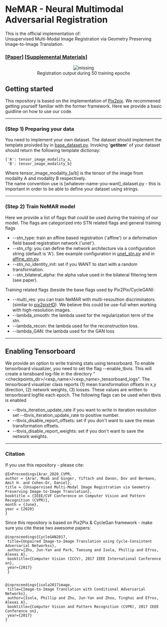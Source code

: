 # NeMAR - Neural Multimodal Adversarial Registration
This is the official implementation of:<br>
Unsupervised Multi-Modal Image Registration via Geometry Preserving Image-to-Image Translation.
### [\[Paper\]](http://openaccess.thecvf.com/content_CVPR_2020/papers/Arar_Unsupervised_Multi-Modal_Image_Registration_via_Geometry_Preserving_Image-to-Image_Translation_CVPR_2020_paper.pdf)   [\[Supplemental Materials\]](http://openaccess.thecvf.com/content_CVPR_2020/supplemental/Arar_Unsupervised_Multi-Modal_Image_CVPR_2020_supplemental.pdf)

<p align="center">
    <img src='https://raw.githubusercontent.com/moabarar/nemar/nemar_deploy/teaser.gif' alt='missing' />
    <br>Registration output during 50 training epochs 
</p>

## Getting started
This repository is based on the implementation of [Pix2pix](https://github.com/junyanz/pytorch-CycleGAN-and-pix2pix). We recommened getting yourself familiar with the former framework. Here we provide a basic guidline on how to use our code.

---

### (Step 1) Preparing your data
You need to implement your own dataset. The dataset should implement the template proivded by in [base_dataset.py](data/base_dataset.py). Invoking '__getitem__' of your dataset should return the following template dictionay:<br>

    {'A': tensor_image_modality_a,
     'B': tensor_image_modality_b}
 
Where tensor_image_modality_[a/b] is the tensor of the image from modality A and modality B respectively.<br>
The name convention use is [whatever-name-you-want]_dataset.py - this is important in order to be able to define your dataset using strings.

---
 
### (Step 2) Train NeMAR model
Here we provide a list of flags that could be used during the training of our model. The flags are categorized into 
STN related flags and general training flags<br>
* --stn_type: train an affine based registration ('affine') or a deformation field based registration network ('unet').
* --stn_cfg: you can define the network architecture via a configuration string (default is 'A').
 See example configuration in [unet_stn.py](models/stn/unet_stn.py) and in [affine_stn.py](models/stn/affine_stn.py).
* --stn_no_identity_init: set if you WANT to start with a random transformation.
* --stn_bilateral_alpha: the alpha value used in the bilateral filtering term (see paper).

Training related flags (beside the base flags used by Pix2Pix/CycleGAN):
* --multi_res: you can train NeMAR with multi-resoultion discriminators (similar to [pix2pixHD](https://arxiv.org/pdf/1711.11585.pdf)). 
We believe this could be use-full when working with high-resolution images.
* --lambda_smooth: the lambda used for the regularization term of the stn.
* --lambda_recon: the lambda used for the reconstruction loss.
* --lambda_GAN: the lambda used for the GAN loss

---

## Enabling Tensorboard
We provide an option to write training stats using tensorboard. To enable tensorboard visualizer, you need to set the flag --enable_tbvis.
This will create a tensboard log-file in the directory "<checkpoints_dir>/<exp_name>/<exp_name>_tensorboard_logs". The tensorboard visualizer
class reports (1) mean transformation offsets in x,y direction, (2) network weights, (3) losses. These values are written to tensorboard logfile each epoch. 
The following flags can be used when tbvis is enabled<br>
* --tbvis_iteration_update_rate if you want to write in iteration resolution set --tbvis_iteration_update_rate to positive number.
* --tbvis_disable_report_offsets: set if you don't want to save the mean transformation offsets.
* --tbvis_disable_report_weights: set if you don't want to save the network weights. 


---

### Citation
If you use this repository - please cite:

    @InProceedings{Arar_2020_CVPR,
    author = {Arar, Moab and Ginger, Yiftach and Danon, Dov and Bermano, Amit H. and Cohen-Or, Daniel},
    title = {Unsupervised Multi-Modal Image Registration via Geometry Preserving Image-to-Image Translation},
    booktitle = {IEEE/CVF Conference on Computer Vision and Pattern Recognition (CVPR)},
    month = {June},
    year = {2020}
    }

Since this repository is based on Pix2Pix & CycleGan framework - make sure you cite these two awesome papers:

    @inproceedings{CycleGAN2017,
     title={Unpaired Image-to-Image Translation using Cycle-Consistent Adversarial Networkss},
     author={Zhu, Jun-Yan and Park, Taesung and Isola, Phillip and Efros, Alexei A},
     booktitle={Computer Vision (ICCV), 2017 IEEE International Conference on},
     year={2017}
     }


    @inproceedings{isola2017image,
     title={Image-to-Image Translation with Conditional Adversarial Networks},
     author={Isola, Phillip and Zhu, Jun-Yan and Zhou, Tinghui and Efros, Alexei A},
     booktitle={Computer Vision and Pattern Recognition (CVPR), 2017 IEEE Conference on},
     year={2017}
    }
   
